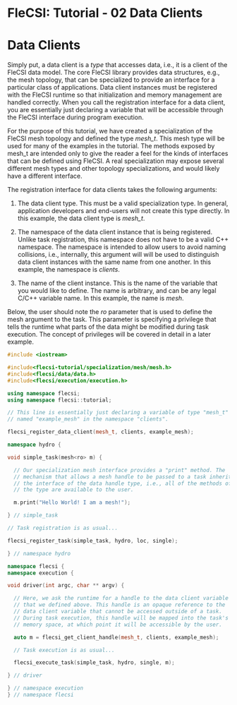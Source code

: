 # FleCSI: Tutorial - 02 Data Clients
<!--
  The above header is required for Doxygen to correctly name the
  auto-generated page. It is ignored in the FleCSI guide documentation.
-->

<!-- CINCHDOC DOCUMENT(user-guide) SECTION(tutorial::data-clients) -->

# Data Clients

Simply put, a data client is a *type* that accesses data, i.e., it is a
client of the FleCSI data model. The core FleCSI library provides data
structures, e.g., the mesh topology, that can be specialized to
provide an interface for a particular class of applications. Data
client instances must be registered with the FleCSI runtime so that
initialization and memory management are handled correctly. When you
call the registration interface for a data client, you are essentially
just declaring a variable that will be accessible through the FleCSI
interface during program execution.

For the purpose of this tutorial, we have created a specialization of
the FleCSI mesh topology and defined the type *mesh_t*. This mesh type
will be used for many of the examples in the tutorial. The methods
exposed by mesh_t are intended only to give the reader a feel for the
kinds of interfaces that can be defined using FleCSI. A real
specialization may expose several different mesh types and other
topology specializations, and would likely have a different interface.

The registration interface for data clients takes the following
arguments:

1. The data client type. This must be a valid specialization type. In
   general, application developers and end-users will not create this
   type directly. In this example, the data client type is *mesh_t*.

2. The namespace of the data client instance that is being
   registered. Unlike task registration, this namespace does not have
   to be a valid C++ namespace. The namespace is intended to allow
   users to avoid naming collisions, i.e., internally, this argument will
   will be used to distinguish data client instances with the same
   name from one another. In this example, the namespace is *clients*.

3. The name of the client instance. This is the name of the variable
   that you would like to define. The name is arbitrary, and can be any
   legal C/C++ variable name. In this example, the name is *mesh*.

Below, the user should note the *ro* parameter that is used to define
the mesh argument to the task. This parameter is specifying a privilege
that tells the runtime what parts of the data might be modified during
task execution. The concept of privileges will be covered in detail in
a later example.

```cpp
#include <iostream>

#include<flecsi-tutorial/specialization/mesh/mesh.h>
#include<flecsi/data/data.h>
#include<flecsi/execution/execution.h>

using namespace flecsi;
using namespace flecsi::tutorial;

// This line is essentially just declaring a variable of type "mesh_t"
// named "example_mesh" in the namespace "clients".

flecsi_register_data_client(mesh_t, clients, example_mesh);

namespace hydro {

void simple_task(mesh<ro> m) {

  // Our specialization mesh interface provides a "print" method. The
  // mechanism that allows a mesh handle to be passed to a task inherits
  // the interface of the data handle type, i.e., all of the methods of
  // the type are available to the user.

  m.print("Hello World! I am a mesh!");

} // simple_task

// Task registration is as usual...

flecsi_register_task(simple_task, hydro, loc, single);

} // namespace hydro

namespace flecsi {
namespace execution {

void driver(int argc, char ** argv) {

  // Here, we ask the runtime for a handle to the data client variable
  // that we defined above. This handle is an opaque reference to the
  // data client variable that cannot be accessed outside of a task.
  // During task execution, this handle will be mapped into the task's
  // memory space, at which point it will be accessible by the user.

  auto m = flecsi_get_client_handle(mesh_t, clients, example_mesh);

  // Task execution is as usual...

  flecsi_execute_task(simple_task, hydro, single, m);

} // driver

} // namespace execution
} // namespace flecsi
```

<!-- vim: set tabstop=2 shiftwidth=2 expandtab fo=cqt tw=72 : -->
